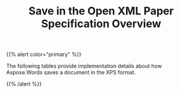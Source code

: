 ﻿---
title: Save in the Open XML Paper Specification Overview
second_title: Aspose.Words for Java
articleTitle: Save in the Open XML Paper Specification Overview
linktitle: Save in the Open XML Paper Specification Overview
description: "Export to XPS format using different saving features in Java."
type: docs
weight: 90
url: /java/save-in-the-open-xml-paper-specification-overview/
---

{{% alert color="primary" %}}

The following tables provide implementation details about how Aspose.Words saves a document in the XPS format.

{{% /alert %}}
